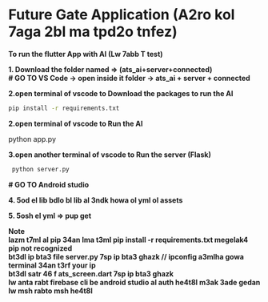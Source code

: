 # Future Gate Application  (A2ro kol 7aga 2bl ma tpd2o tnfez)  
**To run the flutter App with AI    (Lw 7abb T test)**  

**1. Download the folder named => (ats_ai+server+connected)**  
  **# GO TO VS Code -> open inside it folder -> ats_ai + server + connected**  

**2.open terminal of vscode to Download the packages to run the AI**  

```sh
pip install -r requirements.txt
```
   
**2.open terminal of vscode to Run the AI**

   python app.py

**3.open another terminal of vscode to Run the server (Flask)**

```sh
 python server.py
```

  **# GO TO Android studio**

**4. 5od el lib bdlo bl lib al 3ndk howa ol yml ol assets**

**5. 5osh el yml => pup get**    


  **Note**  
    **lazm t7ml al pip 34an lma t3ml    pip install -r requirements.txt megelak4 pip not recognized**  
    **bt3dl ip bta3 file server.py     7sp ip bta3 ghazk   // ipconfig a3mlha gowa terminal 34an t3rf your ip**  
    **bt3dl satr 46 f ats_screen.dart  7sp ip bta3 ghazk**  
    **lw anta rabt firebase cli be android studio al auth he4t8l m3ak 3ade gedan lw msh rabto msh he4t8l**  



